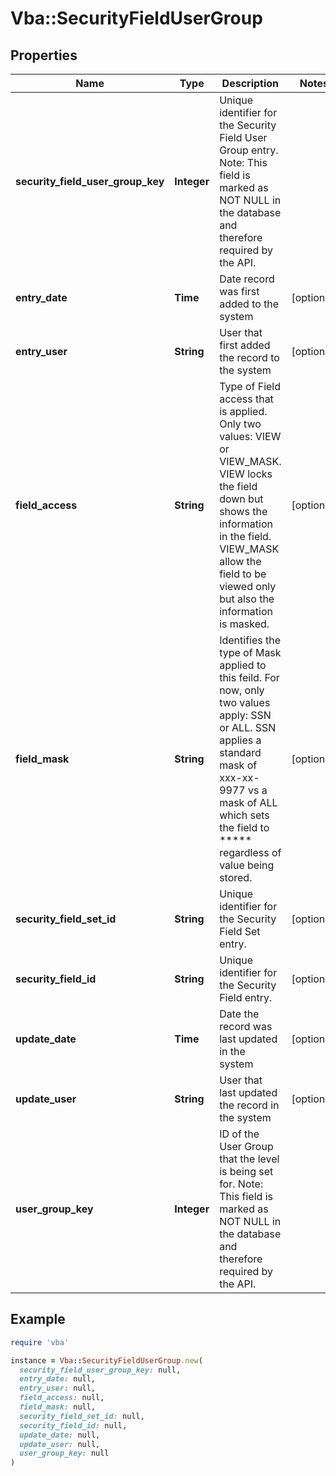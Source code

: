 # Vba::SecurityFieldUserGroup

## Properties

| Name | Type | Description | Notes |
| ---- | ---- | ----------- | ----- |
| **security_field_user_group_key** | **Integer** | Unique identifier for the Security Field User Group entry. Note: This field is marked as NOT NULL in the database and therefore required by the API. |  |
| **entry_date** | **Time** | Date record was first added to the system | [optional] |
| **entry_user** | **String** | User that first added the record to the system | [optional] |
| **field_access** | **String** | Type of Field access that is applied.  Only two values:  VIEW or VIEW_MASK.  VIEW locks the field down but shows the information in the field.  VIEW_MASK allow the field to be viewed only but also the information is masked. | [optional] |
| **field_mask** | **String** | Identifies the type of Mask applied to this feild.  For now, only two values apply:  SSN or ALL.  SSN applies a standard mask of xxx-xx-9977 vs a mask of ALL which sets the field to ***** regardless of value being stored. | [optional] |
| **security_field_set_id** | **String** | Unique identifier for the Security Field Set entry. | [optional] |
| **security_field_id** | **String** | Unique identifier for the Security Field entry. | [optional] |
| **update_date** | **Time** | Date the record was last updated in the system | [optional] |
| **update_user** | **String** | User that last updated the record in the system | [optional] |
| **user_group_key** | **Integer** | ID of the User Group that the level is being set for. Note: This field is marked as NOT NULL in the database and therefore required by the API. |  |

## Example

```ruby
require 'vba'

instance = Vba::SecurityFieldUserGroup.new(
  security_field_user_group_key: null,
  entry_date: null,
  entry_user: null,
  field_access: null,
  field_mask: null,
  security_field_set_id: null,
  security_field_id: null,
  update_date: null,
  update_user: null,
  user_group_key: null
)
```

